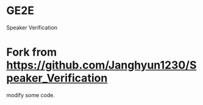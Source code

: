 # GE2E
Speaker Verification
# Fork from https://github.com/Janghyun1230/Speaker_Verification
modify some code.
